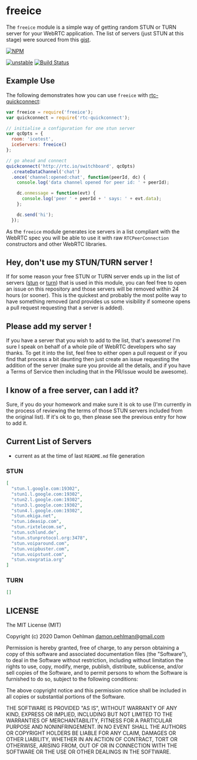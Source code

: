 # freeice

The `freeice` module is a simple way of getting random STUN or TURN server
for your WebRTC application.  The list of servers (just STUN at this stage)
were sourced from this [gist](https://gist.github.com/zziuni/3741933).

[![NPM](https://nodei.co/npm/freeice.png)](https://nodei.co/npm/freeice/)

[![unstable](https://img.shields.io/badge/stability-unstable-yellowgreen.svg)](https://github.com/dominictarr/stability#unstable) [![Build Status](https://api.travis-ci.org/DamonOehlman/freeice.svg?branch=master)](https://travis-ci.org/DamonOehlman/freeice)

## Example Use

The following demonstrates how you can use `freeice` with
[rtc-quickconnect](https://github.com/rtc-io/rtc-quickconnect):

```js
var freeice = require('freeice');
var quickconnect = require('rtc-quickconnect');

// initialise a configuration for one stun server
var qcOpts = {
  room: 'icetest',
  iceServers: freeice()
};

// go ahead and connect
quickconnect('http://rtc.io/switchboard', qcOpts)
  .createDataChannel('chat')
  .once('channel:opened:chat', function(peerId, dc) {
    console.log('data channel opened for peer id: ' + peerId);

    dc.onmessage = function(evt) {
      console.log('peer ' + peerId + ' says: ' + evt.data);
    };

    dc.send('hi');
  });
```

As the `freeice` module generates ice servers in a list compliant with the
WebRTC spec you will be able to use it with raw `RTCPeerConnection`
constructors and other WebRTC libraries.

## Hey, don't use my STUN/TURN server  !

If for some reason your free STUN or TURN server ends up in the
list of servers ([stun](https://github.com/DamonOehlman/freeice/blob/master/stun.json) or
[turn](https://github.com/DamonOehlman/freeice/blob/master/turn.json))
that is used in this module, you can feel
free to open an issue on this repository and those servers will be removed
within 24 hours (or sooner).  This is the quickest and probably the most
polite way to have something removed (and provides us some visibility
if someone opens a pull request requesting that a server is added).

## Please add my server  !

If you have a server that you wish to add to the list, that's awesome! I'm
sure I speak on behalf of a whole pile of WebRTC developers who say thanks.
To get it into the list, feel free to either open a pull request or if you
find that process a bit daunting then just create an issue requesting
the addition of the server (make sure you provide all the details, and if
you have a Terms of Service then including that in the PR/issue would be
awesome).

## I know of a free server, can I add it?

Sure, if you do your homework and make sure it is ok to use (I'm currently
in the process of reviewing the terms of those STUN servers included from
the original list).  If it's ok to go, then please see the previous entry
for how to add it.

## Current List of Servers

* current as at the time of last `README.md` file generation

### STUN

```json
[
  "stun.l.google.com:19302",
  "stun1.l.google.com:19302",
  "stun2.l.google.com:19302",
  "stun3.l.google.com:19302",
  "stun4.l.google.com:19302",
  "stun.ekiga.net",
  "stun.ideasip.com",
  "stun.rixtelecom.se",
  "stun.schlund.de",
  "stun.stunprotocol.org:3478",
  "stun.voiparound.com",
  "stun.voipbuster.com",
  "stun.voipstunt.com",
  "stun.voxgratia.org"
]
```

### TURN

```json
[]
```

## LICENSE

The MIT License (MIT)

Copyright (c) 2020 Damon Oehlman <damon.oehlman@gmail.com>

Permission is hereby granted, free of charge, to any person obtaining a copy
of this software and associated documentation files (the "Software"), to deal
in the Software without restriction, including without limitation the rights
to use, copy, modify, merge, publish, distribute, sublicense, and/or sell
copies of the Software, and to permit persons to whom the Software is
furnished to do so, subject to the following conditions:

The above copyright notice and this permission notice shall be included in all
copies or substantial portions of the Software.

THE SOFTWARE IS PROVIDED "AS IS", WITHOUT WARRANTY OF ANY KIND, EXPRESS OR
IMPLIED, INCLUDING BUT NOT LIMITED TO THE WARRANTIES OF MERCHANTABILITY,
FITNESS FOR A PARTICULAR PURPOSE AND NONINFRINGEMENT. IN NO EVENT SHALL THE
AUTHORS OR COPYRIGHT HOLDERS BE LIABLE FOR ANY CLAIM, DAMAGES OR OTHER
LIABILITY, WHETHER IN AN ACTION OF CONTRACT, TORT OR OTHERWISE, ARISING FROM,
OUT OF OR IN CONNECTION WITH THE SOFTWARE OR THE USE OR OTHER DEALINGS IN THE
SOFTWARE.
